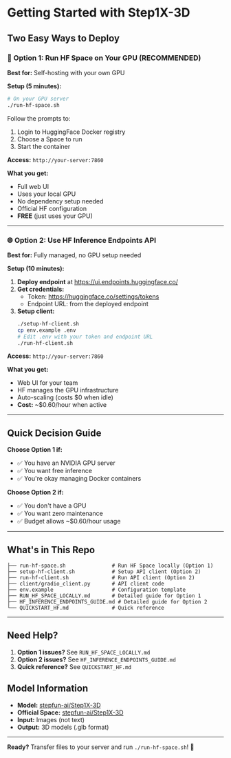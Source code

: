 # Getting Started with Step1X-3D

## Two Easy Ways to Deploy

### 🚀 Option 1: Run HF Space on Your GPU (RECOMMENDED)

**Best for:** Self-hosting with your own GPU

**Setup (5 minutes):**
```bash
# On your GPU server
./run-hf-space.sh
```

Follow the prompts to:
1. Login to HuggingFace Docker registry
2. Choose a Space to run
3. Start the container

**Access:** `http://your-server:7860`

**What you get:**
- Full web UI
- Uses your local GPU
- No dependency setup needed
- Official HF configuration
- **FREE** (just uses your GPU)

---

### 🌐 Option 2: Use HF Inference Endpoints API

**Best for:** Fully managed, no GPU setup needed

**Setup (10 minutes):**

1. **Deploy endpoint** at https://ui.endpoints.huggingface.co/
2. **Get credentials:**
   - Token: https://huggingface.co/settings/tokens
   - Endpoint URL: from the deployed endpoint
3. **Setup client:**
   ```bash
   ./setup-hf-client.sh
   cp env.example .env
   # Edit .env with your token and endpoint URL
   ./run-hf-client.sh
   ```

**Access:** `http://your-server:7860`

**What you get:**
- Web UI for your team
- HF manages the GPU infrastructure
- Auto-scaling (costs $0 when idle)
- **Cost:** ~$0.60/hour when active

---

## Quick Decision Guide

**Choose Option 1 if:**
- ✅ You have an NVIDIA GPU server
- ✅ You want free inference
- ✅ You're okay managing Docker containers

**Choose Option 2 if:**
- ✅ You don't have a GPU
- ✅ You want zero maintenance
- ✅ Budget allows ~$0.60/hour usage

---

## What's in This Repo

```
├── run-hf-space.sh               # Run HF Space locally (Option 1)
├── setup-hf-client.sh            # Setup API client (Option 2)
├── run-hf-client.sh              # Run API client (Option 2)
├── client/gradio_client.py       # API client code
├── env.example                   # Configuration template
├── RUN_HF_SPACE_LOCALLY.md       # Detailed guide for Option 1
├── HF_INFERENCE_ENDPOINTS_GUIDE.md # Detailed guide for Option 2
└── QUICKSTART_HF.md              # Quick reference
```

---

## Need Help?

1. **Option 1 issues?** See `RUN_HF_SPACE_LOCALLY.md`
2. **Option 2 issues?** See `HF_INFERENCE_ENDPOINTS_GUIDE.md`
3. **Quick reference?** See `QUICKSTART_HF.md`

## Model Information

- **Model:** [stepfun-ai/Step1X-3D](https://huggingface.co/stepfun-ai/Step1X-3D)
- **Official Space:** [stepfun-ai/Step1X-3D](https://huggingface.co/spaces/stepfun-ai/Step1X-3D)
- **Input:** Images (not text)
- **Output:** 3D models (.glb format)

---

**Ready?** Transfer files to your server and run `./run-hf-space.sh`! 🎉


